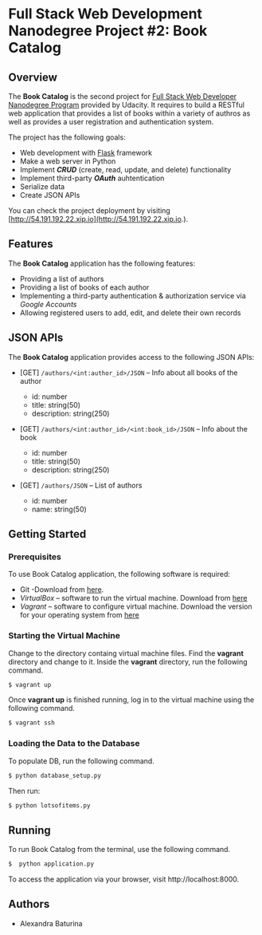 # Full Stack Web Development Nanodegree Project #2: Book Catalog
## Overview
The **Book Catalog** is the second project for [Full Stack Web Developer Nanodegree Program](https://www.udacity.com/course/full-stack-web-developer-nanodegree--nd0044) provided by Udacity. It requires to build a RESTful web application that provides a list of books within a variety of authros as well as provides a user registration and authentication system.

The project has the following goals:
* Web development with [Flask](https://flask.palletsprojects.com/en/1.1.x/) framework
* Make a web server in Python
* Implement ***CRUD*** (create, read, update, and delete) functionality
* Implement third-party ***OAuth*** auhtentication
* Serialize data
* Create JSON APIs

You can check the project deployment by visiting [http://54.191.192.22.xip.io](http://54.191.192.22.xip.io.).
## Features
The **Book Catalog** application has the following features:
* Providing a list of authors
* Providing a list of books of each author
* Implementing a third-party authentication & authorization service via *Google Accounts*
* Allowing registered users to add, edit, and delete their own records
## JSON APIs
The **Book Catalog** application provides access to the following JSON APIs:
* [GET] ```/authors/<int:author_id>/JSON``` – Info about all books of the author
    * id: number
    * title: string(50)
    * description: string(250)
 
 * [GET] ```/authors/<int:author_id>/<int:book_id>/JSON``` – Info about the book
    * id: number
    * title: string(50)
    * description: string(250)
    
 * [GET] ```/authors/JSON``` – List of authors
    * id: number
    * name: string(50)
## Getting Started
### Prerequisites
To use Book Catalog application, the following software is required:
  - Git -Download from [here](https://git-scm.com/downloads).
  - *VirtualBox* – software to run the virtual machine. Download from [here](https://www.virtualbox.org/wiki/Download_Old_Builds_5_1)
  - *Vagrant* – software to configure virtual machine. Download the version for your operating system from [here](https://www.vagrantup.com/downloads.html)

### Starting the Virtual Machine
Change to the directory containg virtual machine files. Find the **vagrant** directory and change to it. Inside the **vagrant** directory, run the following command.
```sh
$ vagrant up
```
Once **vagrant up** is finished running, log in to the virtual machine using the following command.
```sh
$ vagrant ssh
```
### Loading the Data to the Database
To populate DB, run the following command.
```sh
$ python database_setup.py
```
Then run:
```sh
$ python lotsofitems.py
```
## Running
To run Book Catalog from the terminal, use the following command.
```sh
$  python application.py
```
To access the application via your browser, visit http://localhost:8000.

## Authors
  + Alexandra Baturina
